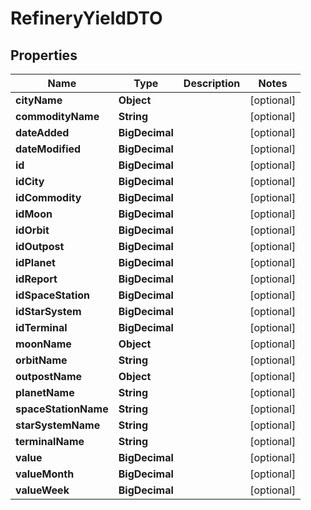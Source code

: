 

# RefineryYieldDTO


## Properties

| Name | Type | Description | Notes |
|------------ | ------------- | ------------- | -------------|
|**cityName** | **Object** |  |  [optional] |
|**commodityName** | **String** |  |  [optional] |
|**dateAdded** | **BigDecimal** |  |  [optional] |
|**dateModified** | **BigDecimal** |  |  [optional] |
|**id** | **BigDecimal** |  |  [optional] |
|**idCity** | **BigDecimal** |  |  [optional] |
|**idCommodity** | **BigDecimal** |  |  [optional] |
|**idMoon** | **BigDecimal** |  |  [optional] |
|**idOrbit** | **BigDecimal** |  |  [optional] |
|**idOutpost** | **BigDecimal** |  |  [optional] |
|**idPlanet** | **BigDecimal** |  |  [optional] |
|**idReport** | **BigDecimal** |  |  [optional] |
|**idSpaceStation** | **BigDecimal** |  |  [optional] |
|**idStarSystem** | **BigDecimal** |  |  [optional] |
|**idTerminal** | **BigDecimal** |  |  [optional] |
|**moonName** | **Object** |  |  [optional] |
|**orbitName** | **String** |  |  [optional] |
|**outpostName** | **Object** |  |  [optional] |
|**planetName** | **String** |  |  [optional] |
|**spaceStationName** | **String** |  |  [optional] |
|**starSystemName** | **String** |  |  [optional] |
|**terminalName** | **String** |  |  [optional] |
|**value** | **BigDecimal** |  |  [optional] |
|**valueMonth** | **BigDecimal** |  |  [optional] |
|**valueWeek** | **BigDecimal** |  |  [optional] |



